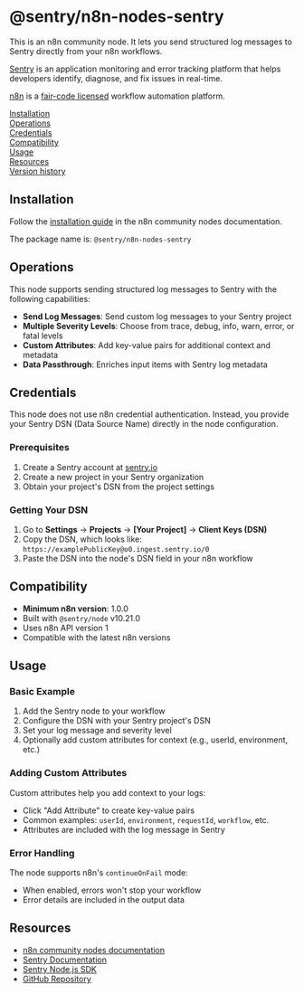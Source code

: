 # @sentry/n8n-nodes-sentry

This is an n8n community node. It lets you send structured log messages to Sentry directly from your n8n workflows.

[Sentry](https://sentry.io/) is an application monitoring and error tracking platform that helps developers identify, diagnose, and fix issues in real-time.

[n8n](https://n8n.io/) is a [fair-code licensed](https://docs.n8n.io/sustainable-use-license/) workflow automation platform.

[Installation](#installation)  
[Operations](#operations)  
[Credentials](#credentials)  
[Compatibility](#compatibility)  
[Usage](#usage)  
[Resources](#resources)  
[Version history](#version-history)

## Installation

Follow the [installation guide](https://docs.n8n.io/integrations/community-nodes/installation/) in the n8n community nodes documentation.

The package name is: `@sentry/n8n-nodes-sentry`

## Operations

This node supports sending structured log messages to Sentry with the following capabilities:

- **Send Log Messages**: Send custom log messages to your Sentry project
- **Multiple Severity Levels**: Choose from trace, debug, info, warn, error, or fatal levels
- **Custom Attributes**: Add key-value pairs for additional context and metadata
- **Data Passthrough**: Enriches input items with Sentry log metadata

## Credentials

This node does not use n8n credential authentication. Instead, you provide your Sentry DSN (Data Source Name) directly in the node configuration.

### Prerequisites

1. Create a Sentry account at [sentry.io](https://sentry.io/)
2. Create a new project in your Sentry organization
3. Obtain your project's DSN from the project settings

### Getting Your DSN

1. Go to **Settings** → **Projects** → **[Your Project]** → **Client Keys (DSN)**
2. Copy the DSN, which looks like: `https://examplePublicKey@o0.ingest.sentry.io/0`
3. Paste the DSN into the node's DSN field in your n8n workflow

## Compatibility

- **Minimum n8n version**: 1.0.0
- Built with `@sentry/node` v10.21.0
- Uses n8n API version 1
- Compatible with the latest n8n versions

## Usage

### Basic Example

1. Add the Sentry node to your workflow
2. Configure the DSN with your Sentry project's DSN
3. Set your log message and severity level
4. Optionally add custom attributes for context (e.g., userId, environment, etc.)

### Adding Custom Attributes

Custom attributes help you add context to your logs:

- Click "Add Attribute" to create key-value pairs
- Common examples: `userId`, `environment`, `requestId`, `workflow`, etc.
- Attributes are included with the log message in Sentry

### Error Handling

The node supports n8n's `continueOnFail` mode:
- When enabled, errors won't stop your workflow
- Error details are included in the output data

## Resources

* [n8n community nodes documentation](https://docs.n8n.io/integrations/#community-nodes)
* [Sentry Documentation](https://docs.sentry.io/)
* [Sentry Node.js SDK](https://docs.sentry.io/platforms/javascript/guides/node/)
* [GitHub Repository](https://github.com/getsentry/n8n-nodes-sentry)
